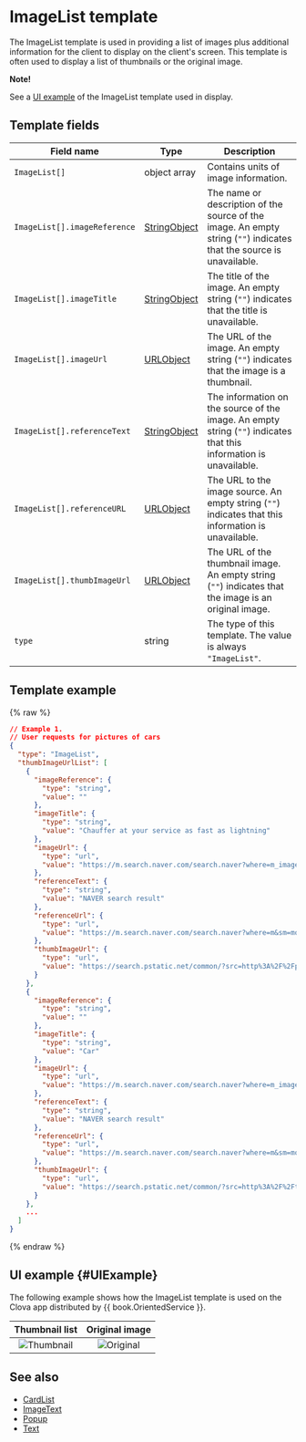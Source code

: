# ImageList template

The ImageList template is used in providing a list of images plus additional information for the client to display on the client's screen.
This template is often used to display a list of thumbnails or the original image.

<div class="note">
<p><strong>Note!</strong></p>
<p>See a <a href="#UIExample">UI example</a> of the ImageList template used in display.</p>
</div>

## Template fields

| Field name       | Type    | Description                     |
|---------------|---------|-----------------------------|
| `ImageList[]`                | object array | Contains units of image information.                        |
| `ImageList[].imageReference` | [StringObject](/CIC/References/ContentTemplates/Shared_Objects.md#StringObject) | The name or description of the source of the image. An empty string (`""`) indicates that the source is unavailable.     |
| `ImageList[].imageTitle`     | [StringObject](/CIC/References/ContentTemplates/Shared_Objects.md#StringObject) | The title of the image. An empty string (`""`) indicates that the title is unavailable.           |
| `ImageList[].imageUrl`       | [URLObject](/CIC/References/ContentTemplates/Shared_Objects.md#URLObject)       | The URL of the image. An empty string (`""`) indicates that the image is a thumbnail.      |
| `ImageList[].referenceText`  | [StringObject](/CIC/References/ContentTemplates/Shared_Objects.md#StringObject) | The  information on the source of the image. An empty string (`""`) indicates that this information is unavailable.      |
| `ImageList[].referenceURL`   | [URLObject](/CIC/References/ContentTemplates/Shared_Objects.md#URLObject)       | The URL to the image source. An empty string (`""`) indicates that this information is unavailable.    |
| `ImageList[].thumbImageUrl`  | [URLObject](/CIC/References/ContentTemplates/Shared_Objects.md#URLObject)       | The URL of the thumbnail image. An empty string (`""`) indicates that the image is an original image.      |
| `type`                       | string       | The type of this template. The value is always `"ImageList"`.        |

## Template example

{% raw %}
```json
// Example 1.
// User requests for pictures of cars
{
  "type": "ImageList",
  "thumbImageUrlList": [
    {
      "imageReference": {
        "type": "string",
        "value": ""
      },
      "imageTitle": {
        "type": "string",
        "value": "Chauffer at your service as fast as lightning"
      },
      "imageUrl": {
        "type": "url",
        "value": "https://m.search.naver.com/search.naver?where=m_image&mode=default&query=%EC%9E%90%EB%8F%99%EC%B0%A8%20%EC%9D%B4%EB%AF%B8%EC%A7%80#imgId=post7533909_3"
      },
      "referenceText": {
        "type": "string",
        "value": "NAVER search result"
      },
      "referenceUrl": {
        "type": "url",
        "value": "https://m.search.naver.com/search.naver?where=m&sm=mob_lic&query=%ec%9e%90%eb%8f%99%ec%b0%a8+%ec%82%ac%ec%a7%84+%eb%b3%b4%ec%97%ac%ec%a4%98"
      },
      "thumbImageUrl": {
        "type": "url",
        "value": "https://search.pstatic.net/common/?src=http%3A%2F%2Fpost.phinf.naver.net%2FMjAxNzA1MDZfMTg4%2FMDAxNDk0MDYyNDAwMDY3.C6LJCKXrha2u8dIqOOX0RhQNGrVVfkp3WbLO8U-xzRwg.IEYdykQp6xguEy4bnQ83JhDy1QZOtO4n1Lx5MBwivFwg.JPEG%2FIz2FmvAaRVzSf2Z-sNWzYQVU5z6Q.jpg&type=b360"
      }
    },
    {
      "imageReference": {
        "type": "string",
        "value": ""
      },
      "imageTitle": {
        "type": "string",
        "value": "Car"
      },
      "imageUrl": {
        "type": "url",
        "value": "https://m.search.naver.com/search.naver?where=m_image&mode=default&query=%EC%9E%90%EB%8F%99%EC%B0%A8%20%EC%9D%B4%EB%AF%B8%EC%A7%80#imgId=gallery2004021016070294818_1"
      },
      "referenceText": {
        "type": "string",
        "value": "NAVER search result"
      },
      "referenceUrl": {
        "type": "url",
        "value": "https://m.search.naver.com/search.naver?where=m&sm=mob_lic&query=%ec%9e%90%eb%8f%99%ec%b0%a8+%ec%82%ac%ec%a7%84+%eb%b3%b4%ec%97%ac%ec%a4%98"
      },
      "thumbImageUrl": {
        "type": "url",
        "value": "https://search.pstatic.net/common/?src=http%3A%2F%2Fthumb.photo.naver.net%2Fdata15%2Fgallery%2F2004-02%2F10%2F07%2F18m2948m0.jpg&type=b360"
      }
    },
    ...
  ]
}

```
{% endraw %}

## UI example {#UIExample}

The following example shows how the ImageList template is used on the Clova app distributed by {{ book.OrientedService }}.

| Thumbnail list | Original image |
|:-------:|:-------:|
| ![Thumbnail](/CIC/Resources/Images/Content_Template-Thumbnail_List.png) | ![Original](/CIC/Resources/Images/Content_Template-Original_Image.png) |

## See also
* [CardList](/CIC/References/ContentTemplates/ImageList.md)
* [ImageText](/CIC/References/ContentTemplates/ImageText.md)
* [Popup](/CIC/References/ContentTemplates/Popup.md)
* [Text](/CIC/References/ContentTemplates/Text.md)
